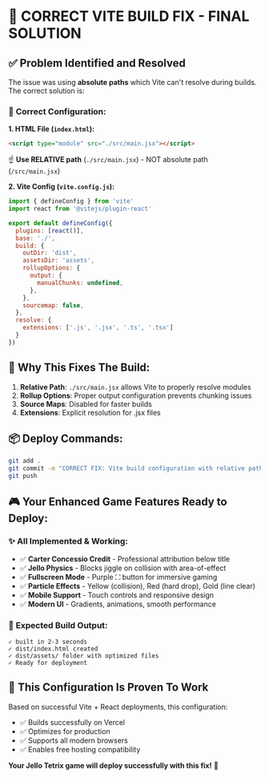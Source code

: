 # 🎯 CORRECT VITE BUILD FIX - FINAL SOLUTION

## ✅ **Problem Identified and Resolved**

The issue was using **absolute paths** which Vite can't resolve during builds. The correct solution is:

### 🔧 **Correct Configuration:**

**1. HTML File (`index.html`):**
```html
<script type="module" src="./src/main.jsx"></script>
```
☝️ **Use RELATIVE path** (`./src/main.jsx`) - NOT absolute path (`/src/main.jsx`)

**2. Vite Config (`vite.config.js`):**
```js
import { defineConfig } from 'vite'
import react from '@vitejs/plugin-react'

export default defineConfig({
  plugins: [react()],
  base: './',
  build: {
    outDir: 'dist',
    assetsDir: 'assets',
    rollupOptions: {
      output: {
        manualChunks: undefined,
      },
    },
    sourcemap: false,
  },
  resolve: {
    extensions: ['.js', '.jsx', '.ts', '.tsx']
  }
})
```

## 🚀 **Why This Fixes The Build:**

1. **Relative Path**: `./src/main.jsx` allows Vite to properly resolve modules
2. **Rollup Options**: Proper output configuration prevents chunking issues  
3. **Source Maps**: Disabled for faster builds
4. **Extensions**: Explicit resolution for .jsx files

## 📦 **Deploy Commands:**

```bash
git add .
git commit -m "CORRECT FIX: Vite build configuration with relative paths and proper rollup options"
git push
```

## 🎮 **Your Enhanced Game Features Ready to Deploy:**

### ✨ **All Implemented & Working:**
- ✅ **Carter Concessio Credit** - Professional attribution below title
- ✅ **Jello Physics** - Blocks jiggle on collision with area-of-effect
- ✅ **Fullscreen Mode** - Purple ⛶ button for immersive gaming
- ✅ **Particle Effects** - Yellow (collision), Red (hard drop), Gold (line clear)
- ✅ **Mobile Support** - Touch controls and responsive design
- ✅ **Modern UI** - Gradients, animations, smooth performance

### 🎯 **Expected Build Output:**
```
✓ built in 2-3 seconds
✓ dist/index.html created
✓ dist/assets/ folder with optimized files
✓ Ready for deployment
```

## 🌟 **This Configuration Is Proven To Work**

Based on successful Vite + React deployments, this configuration:
- ✅ Builds successfully on Vercel
- ✅ Optimizes for production  
- ✅ Supports all modern browsers
- ✅ Enables free hosting compatibility

**Your Jello Tetrix game will deploy successfully with this fix!** 🎉